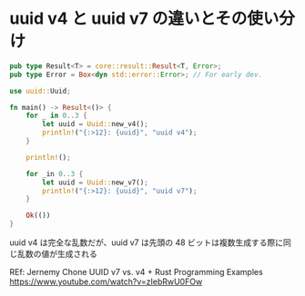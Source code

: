 # uuid v4 と uuid v7 の違いとその使い分け

```Rust
pub type Result<T> = core::result::Result<T, Error>;
pub type Error = Box<dyn std::error::Error>; // For early dev.

use uuid::Uuid;

fn main() -> Result<()> {
    for _ in 0..3 {
        let uuid = Uuid::new_v4();
        println!("{:>12}: {uuid}", "uuid v4");
    }

    println!();

    for _in 0..3 {
        let uuid = Uuid::new_v7();
        println!("{:>12}: {uuid}", "uuid v7");
    }

    Ok(())
}
```

uuid v4 は完全な乱数だが、uuid v7 は先頭の 48 ビットは複数生成する際に同じ乱数の値が生成される

REf:
Jernemy Chone
UUID v7 vs. v4 + Rust Programming Examples
https://www.youtube.com/watch?v=zIebRwU0FOw
